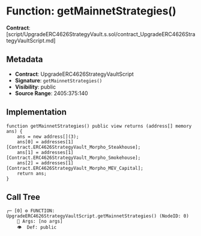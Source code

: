 # Function: getMainnetStrategies()

**Contract**: [script/UpgradeERC4626StrategyVault.s.sol/contract_UpgradeERC4626StrategyVaultScript.md]

## Metadata

- **Contract**: UpgradeERC4626StrategyVaultScript
- **Signature**: `getMainnetStrategies()`
- **Visibility**: public
- **Source Range**: 2405:375:140

## Implementation

```solidity
function getMainnetStrategies() public view returns (address[] memory ans) {
    ans = new address[](3);
    ans[0] = addresses[1][Contract.ERC4626StrategyVault_Morpho_Steakhouse];
    ans[1] = addresses[1][Contract.ERC4626StrategyVault_Morpho_Smokehouse];
    ans[2] = addresses[1][Contract.ERC4626StrategyVault_Morpho_MEV_Capital];
    return ans;
}
```

## Call Tree

```
┌─ [0] ⚙️ FUNCTION: UpgradeERC4626StrategyVaultScript.getMainnetStrategies() (NodeID: 0)
    💬 Args: [no args]
    👁️  Def: public
```
